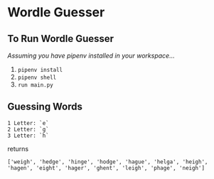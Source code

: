 # Wordle Guesser
## To Run Wordle Guesser
*Assuming you have pipenv installed in your workspace...*
1. `pipenv install` 
2. `pipenv shell`
3. `run main.py`

## Guessing Words
```
1 Letter: `e`
2 Letter: `g`
3 Letter: `h`
```

returns 

```
['weigh', 'hedge', 'hinge', 'hodge', 'hague', 'helga', 'heigh', 'hagen', 'eight', 'hager', 'ghent', 'leigh', 'phage', 'neigh']
```
